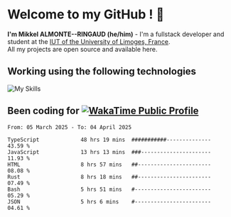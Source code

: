 # Welcome to my GitHub ! 🌃

**I'm Mikkel ALMONTE--RINGAUD (he/him)** - I'm a fullstack developer and student at the [IUT of the University of Limoges, France](https://iut.unilim.fr). \
All my projects are open source and available here.

## Working using the following technologies

![My Skills](https://skillicons.dev/icons?i=solidjs,pnpm,nodejs,ts,js,vercel,netlify,html,css,rust,astro,git,vue,md,electron,figma,github,bash,bun,cloudflare,py,tailwind,nginx,npm,tauri,vite,zig,yarn,windicss,dart,flutter,kotlin&theme=dark)

## Been coding for [![WakaTime Public Profile](https://wakatime.com/badge/user/0839e595-e07a-435c-8d59-ed95f2a3d6dd.svg?style=flat-square)](https://wakatime.com/@0839e595-e07a-435c-8d59-ed95f2a3d6dd)

<!--START_SECTION:waka-->

```plain
From: 05 March 2025 - To: 04 April 2025

TypeScript             48 hrs 19 mins  ###########--------------   43.59 %
JavaScript             13 hrs 13 mins  ###----------------------   11.93 %
HTML                   8 hrs 57 mins   ##-----------------------   08.08 %
Rust                   8 hrs 18 mins   ##-----------------------   07.49 %
Bash                   5 hrs 51 mins   #------------------------   05.29 %
JSON                   5 hrs 6 mins    #------------------------   04.61 %
```

<!--END_SECTION:waka-->
